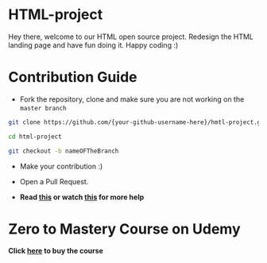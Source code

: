 # HTML-project

Hey there, welcome to our HTML open source project. Redesign the HTML landing page and have fun doing it. Happy coding :)

# Contribution Guide

- Fork the repository, clone and make sure you are not working on the `master branch`

```bash
git clone https://github.com/{your-github-username-here}/hmtl-project.git
```

```bash
cd html-project
```

```bash
git checkout -b nameOFTheBranch
```

- Make your contribution :)

- Open a Pull Request.

- **Read [this](https://help.github.com/en/articles/creating-a-pull-request-from-a-fork) or watch [this](https://www.youtube.com/watch?v=G1I3HF4YWEw) for more help**

# Zero to Mastery Course on Udemy

**Click [here](https://www.udemy.com/course/the-complete-web-developer-zero-to-mastery/) to buy the course**

